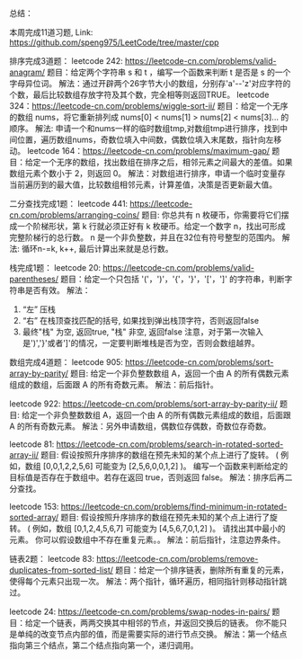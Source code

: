 总结：

本周完成11道习题, Link: https://github.com/speng975/LeetCode/tree/master/cpp

排序完成3道题：
leetcode 242: https://leetcode-cn.com/problems/valid-anagram/
题目：给定两个字符串 s 和 t ，编写一个函数来判断 t 是否是 s 的一个字母异位词。
解法：通过开辟两个26字节大小的数组，分别存'a'--'z'对应字符的个数，最后比较数组存放字符及其个数，完全相等则返回TRUE。
leetcode 324：https://leetcode-cn.com/problems/wiggle-sort-ii/
题目：给定一个无序的数组 nums，将它重新排列成 nums[0] < nums[1] > nums[2] < nums[3]... 的顺序。
解法: 申请一个和nums一样的临时数组tmp,对数组tmp进行排序，找到中间位置，遍历数组nums，奇数位填入中间数，偶数位填入末尾数，指针向左移动。
leetcode 164：https://leetcode-cn.com/problems/maximum-gap/
题目：给定一个无序的数组，找出数组在排序之后，相邻元素之间最大的差值。如果数组元素个数小于 2，则返回 0。
解法：对数组进行排序，申请一个临时变量存当前遍历到的最大值，比较数组相邻元素，计算差值，决策是否更新最大值。

二分查找完成1题：
leetcode 441: https://leetcode-cn.com/problems/arranging-coins/
题目: 你总共有 n 枚硬币，你需要将它们摆成一个阶梯形状，第 k 行就必须正好有 k 枚硬币。给定一个数字 n，找出可形成完整阶梯行的总行数。
n 是一个非负整数，并且在32位有符号整型的范围内。
解法: 循环n-=k, k++, 最后计算出来就是总行数。

栈完成1题：
leetcode 20: https://leetcode-cn.com/problems/valid-parentheses/
题目：给定一个只包括 '('，')'，'{'，'}'，'['，']' 的字符串，判断字符串是否有效。
解法：
1. “左” 压栈
2. “右” 在栈顶查找匹配的括号, 如果找到弹出栈顶字符，否则返回false
3. 最终"栈" 为空, 返回true, "栈" 非空, 返回false
   注意，对于第一次输入是')','}'或者']'的情况，一定要判断堆栈是否为空，否则会数组越界。

数组完成4道题：
leetcode 905: https://leetcode-cn.com/problems/sort-array-by-parity/
题目: 给定一个非负整数数组 A，返回一个由 A 的所有偶数元素组成的数组，后面跟 A 的所有奇数元素。
解法：前后指针。

leetcode 922: https://leetcode-cn.com/problems/sort-array-by-parity-ii/
题目: 给定一个非负整数数组 A，返回一个由 A 的所有偶数元素组成的数组，后面跟 A 的所有奇数元素。
解法：另外申请数组，偶数位存偶数，奇数位存奇数。

leetcode 81: https://leetcode-cn.com/problems/search-in-rotated-sorted-array-ii/
题目: 假设按照升序排序的数组在预先未知的某个点上进行了旋转。
( 例如，数组 [0,0,1,2,2,5,6] 可能变为 [2,5,6,0,0,1,2] )。
编写一个函数来判断给定的目标值是否存在于数组中。若存在返回 true，否则返回 false。
解法：排序后再二分查找。

leetcode 153: https://leetcode-cn.com/problems/find-minimum-in-rotated-sorted-array/
题目: 假设按照升序排序的数组在预先未知的某个点上进行了旋转。
( 例如，数组 [0,1,2,4,5,6,7] 可能变为 [4,5,6,7,0,1,2] )。
请找出其中最小的元素。
你可以假设数组中不存在重复元素。。
解法：前后指针，注意边界条件。

链表2题：
leetcode 83: https://leetcode-cn.com/problems/remove-duplicates-from-sorted-list/
题目：给定一个排序链表，删除所有重复的元素，使得每个元素只出现一次。
解法：两个指针，循环遍历，相同指针则移动指针跳过。

leetcode 24: https://leetcode-cn.com/problems/swap-nodes-in-pairs/
题目：给定一个链表，两两交换其中相邻的节点，并返回交换后的链表。
你不能只是单纯的改变节点内部的值，而是需要实际的进行节点交换。
解法：第一个结点指向第三个结点，第二个结点指向第一个，递归调用。
